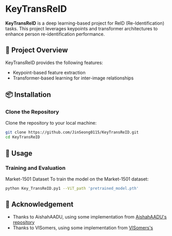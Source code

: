 # KeyTransReID

**KeyTransReID** is a deep learning-based project for ReID (Re-Identification) tasks. This project leverages keypoints and transformer architectures to enhance person re-identification performance.

## 📖 Project Overview
KeyTransReID provides the following features:
- Keypoint-based feature extraction
- Transformer-based learning for inter-image relationships

## 📦 Installation

### Clone the Repository
Clone the repository to your local machine:
```bash
git clone https://github.com/JinSeong0115/KeyTransReID.git
cd KeyTransReID
```

## 🚀 Usage

### Training and Evaluation
Market-1501 Dataset
To train the model on the Market-1501 dataset:
```bash
python Key_TransReID.py1 --ViT_path 'pretrained_model.pth'
```

## 🙏 Acknowledgement
- Thanks to AishahAADU, using some implementation from [AishahAADU's repository](https://github.com/AishahAADU/VID-Trans-ReID)  
- Thanks to VlSomers, using some implementation from [VlSomers's](https://github.com/VlSomers/keypoint_promptable_reidentification)



